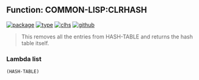 ## Function: COMMON-LISP:CLRHASH
[![package](https://img.shields.io/badge/Package-COMMON--LISP-5f9ea0.svg?style=social&colorA=999999)](../) [![type](https://img.shields.io/badge/Type-Function-5f9ea0.svg?style=social&colorA=999999)](../#function) [![clhs](https://img.shields.io/badge/CLHS-CLRHASH-5f9ea0.svg?style=social&colorA=999999)](http://www.lispworks.com/documentation/HyperSpec/Body/f_clrhas.htm) [![github](https://img.shields.io/badge/GitHub-View_the_source-5f9ea0.svg?style=social&colorA=999999&logo=github)](https://github.com/sbcl/sbcl/blob/master/src/code/target-hash-table.lisp/) 

> This removes all the entries from HASH-TABLE and returns the hash
> table itself.

### Lambda list
```
(HASH-TABLE)
```

